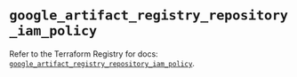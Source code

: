 # `google_artifact_registry_repository_iam_policy`

Refer to the Terraform Registry for docs: [`google_artifact_registry_repository_iam_policy`](https://registry.terraform.io/providers/hashicorp/google-beta/5.37.0/docs/resources/google_artifact_registry_repository_iam_policy).
